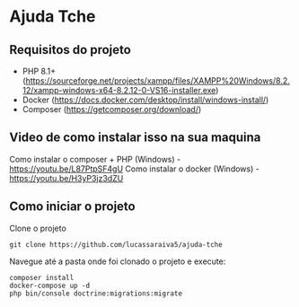 # Ajuda Tche

## Requisitos do projeto
- PHP 8.1+ (https://sourceforge.net/projects/xampp/files/XAMPP%20Windows/8.2.12/xampp-windows-x64-8.2.12-0-VS16-installer.exe)
- Docker (https://docs.docker.com/desktop/install/windows-install/)
- Composer (https://getcomposer.org/download/)

## Video de como instalar isso na sua maquina
Como instalar o composer + PHP (Windows) - https://youtu.be/L87PtpSF4gU
Como instalar o docker (Windows) - https://youtu.be/H3yP3jz3dZU

## Como iniciar o projeto


Clone o projeto
```
git clone https://github.com/lucassaraiva5/ajuda-tche
```

Navegue até a pasta onde foi clonado o projeto e execute:

```
composer install
docker-compose up -d
php bin/console doctrine:migrations:migrate
```

